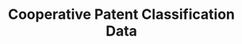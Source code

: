 ---
layout: default
bigquery: https://console.cloud.google.com/bigquery?p=patents-public-data&d=cpc&page=dataset
citation: '“Cooperative Patent Classification” by the EPO and USPTO, for public use. '
contributors: EPO, USPTO
cost: None
description: Cooperative Patent Classification Data contains the scheme and definitions
  of the Cooperative Patent Classification system for classifying patent documents.
  The CPC is the result of a partnership between the EPO and the USPTO in their joint
  effort to develop a common, internationally compatible classification system for
  technical documents, in particular patent publications, which will be used by both
  offices in the patent granting process
documentation: https://www.cooperativepatentclassification.org/cpcSchemeAndDefinitions
last_edit: Mon, 04 Apr 2022 19:07:06 GMT
location: https://www.cooperativepatentclassification.org/index
maintained_by: USPTO, EPO
schema_fields: '[''symbol'', ''ipcConcordant'', ''child_groups'', ''parents'', ''definition'',
  ''limiting_references'', ''not_allocatable'', ''applicationReferences'', ''children'',
  ''breakdownCode'', ''additional_only'', ''informativeReferences'', ''title_full'',
  ''ipc_concordant'', ''limitingReferences'', ''residualReferences'', ''notAllocatable'',
  ''informative_references'', ''level'', ''titleFull'', ''breakdown_code'', ''application_references'',
  ''date_revised'', ''sizeCache'', ''glossary'', ''title_part'', ''residual_references'',
  ''titlePart'', ''childGroups'', ''status'', ''dateRevised'', ''synonyms'']'
shortname: cooperative_patent_classification
tags:
- patents
- science
title: Cooperative Patent Classification Data
uuid: 984374a7-16e9-4b35-9445-458daceb01bf
---